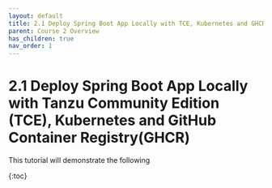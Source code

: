 ```yaml
---
layout: default
title: 2.1 Deploy Spring Boot App Locally with TCE, Kubernetes and GHCR
parent: Course 2 Overview
has_children: true
nav_order: 1
---
```


# 2.1 Deploy Spring Boot App Locally with Tanzu Community Edition (TCE), Kubernetes and GitHub Container Registry(GHCR)
This tutorial will demonstrate the following

{:toc}